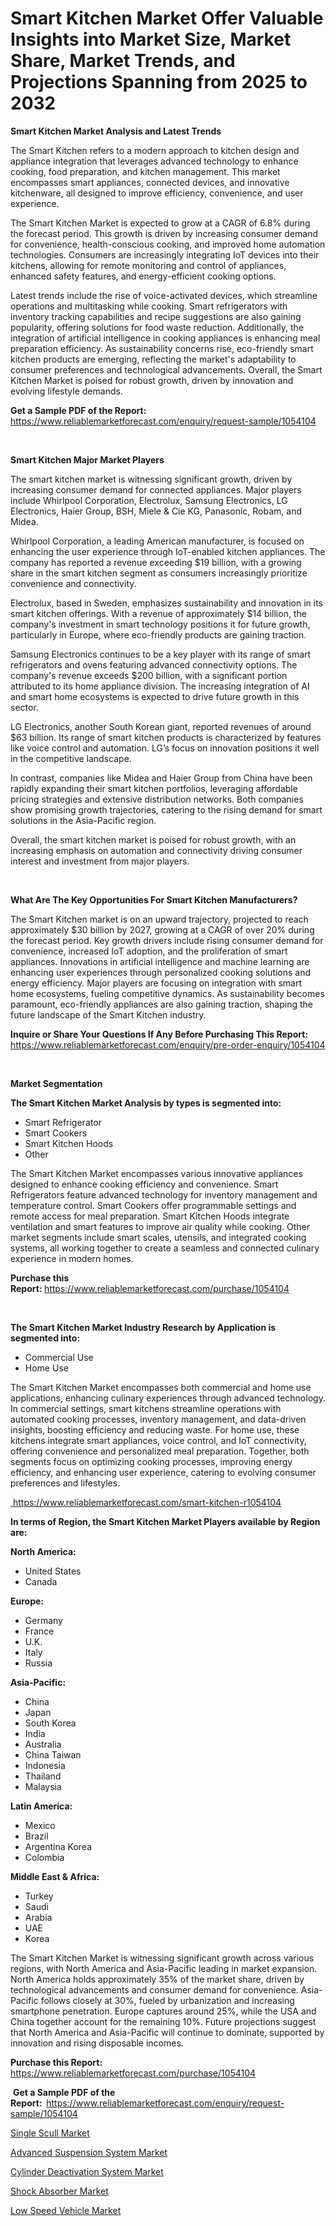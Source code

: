 <p><h1>Smart Kitchen Market Offer Valuable Insights into Market Size, Market Share, Market Trends, and Projections Spanning from 2025 to 2032</h1></p><p><strong>Smart Kitchen Market Analysis and Latest Trends</strong></p>
<p><p>The Smart Kitchen refers to a modern approach to kitchen design and appliance integration that leverages advanced technology to enhance cooking, food preparation, and kitchen management. This market encompasses smart appliances, connected devices, and innovative kitchenware, all designed to improve efficiency, convenience, and user experience.</p><p>The Smart Kitchen Market is expected to grow at a CAGR of 6.8% during the forecast period. This growth is driven by increasing consumer demand for convenience, health-conscious cooking, and improved home automation technologies. Consumers are increasingly integrating IoT devices into their kitchens, allowing for remote monitoring and control of appliances, enhanced safety features, and energy-efficient cooking options.</p><p>Latest trends include the rise of voice-activated devices, which streamline operations and multitasking while cooking. Smart refrigerators with inventory tracking capabilities and recipe suggestions are also gaining popularity, offering solutions for food waste reduction. Additionally, the integration of artificial intelligence in cooking appliances is enhancing meal preparation efficiency. As sustainability concerns rise, eco-friendly smart kitchen products are emerging, reflecting the market's adaptability to consumer preferences and technological advancements. Overall, the Smart Kitchen Market is poised for robust growth, driven by innovation and evolving lifestyle demands.</p></p>
<p><strong>Get a Sample PDF of the Report:&nbsp;</strong> <a href="https://www.reliablemarketforecast.com/enquiry/request-sample/1054104?utm_campaign=2219&utm_medium=2&utm_source=Github&utm_content=ia&utm_term=06022025&utm_id=smart-kitchen">https://www.reliablemarketforecast.com/enquiry/request-sample/1054104</a></p>
<p>&nbsp;</p>
<p><strong>Smart Kitchen Major Market Players</strong></p>
<p><p>The smart kitchen market is witnessing significant growth, driven by increasing consumer demand for connected appliances. Major players include Whirlpool Corporation, Electrolux, Samsung Electronics, LG Electronics, Haier Group, BSH, Miele & Cie KG, Panasonic, Robam, and Midea.</p><p>Whirlpool Corporation, a leading American manufacturer, is focused on enhancing the user experience through IoT-enabled kitchen appliances. The company has reported a revenue exceeding $19 billion, with a growing share in the smart kitchen segment as consumers increasingly prioritize convenience and connectivity.</p><p>Electrolux, based in Sweden, emphasizes sustainability and innovation in its smart kitchen offerings. With a revenue of approximately $14 billion, the company's investment in smart technology positions it for future growth, particularly in Europe, where eco-friendly products are gaining traction.</p><p>Samsung Electronics continues to be a key player with its range of smart refrigerators and ovens featuring advanced connectivity options. The company's revenue exceeds $200 billion, with a significant portion attributed to its home appliance division. The increasing integration of AI and smart home ecosystems is expected to drive future growth in this sector.</p><p>LG Electronics, another South Korean giant, reported revenues of around $63 billion. Its range of smart kitchen products is characterized by features like voice control and automation. LG’s focus on innovation positions it well in the competitive landscape.</p><p>In contrast, companies like Midea and Haier Group from China have been rapidly expanding their smart kitchen portfolios, leveraging affordable pricing strategies and extensive distribution networks. Both companies show promising growth trajectories, catering to the rising demand for smart solutions in the Asia-Pacific region.</p><p>Overall, the smart kitchen market is poised for robust growth, with an increasing emphasis on automation and connectivity driving consumer interest and investment from major players.</p></p>
<p>&nbsp;</p>
<p><strong>What Are The Key Opportunities For Smart Kitchen Manufacturers?</strong></p>
<p><p>The Smart Kitchen market is on an upward trajectory, projected to reach approximately $30 billion by 2027, growing at a CAGR of over 20% during the forecast period. Key growth drivers include rising consumer demand for convenience, increased IoT adoption, and the proliferation of smart appliances. Innovations in artificial intelligence and machine learning are enhancing user experiences through personalized cooking solutions and energy efficiency. Major players are focusing on integration with smart home ecosystems, fueling competitive dynamics. As sustainability becomes paramount, eco-friendly appliances are also gaining traction, shaping the future landscape of the Smart Kitchen industry.</p></p>
<p><strong>Inquire or Share Your Questions If Any Before Purchasing This Report:</strong> <a href="https://www.reliablemarketforecast.com/enquiry/pre-order-enquiry/1054104?utm_campaign=2219&utm_medium=2&utm_source=Github&utm_content=ia&utm_term=06022025&utm_id=smart-kitchen">https://www.reliablemarketforecast.com/enquiry/pre-order-enquiry/1054104</a></p>
<p>&nbsp;</p>
<p><strong>Market Segmentation</strong></p>
<p><strong>The Smart Kitchen Market Analysis by types is segmented into:</strong></p>
<p><ul><li>Smart Refrigerator</li><li>Smart Cookers</li><li>Smart Kitchen Hoods</li><li>Other</li></ul></p>
<p><p>The Smart Kitchen Market encompasses various innovative appliances designed to enhance cooking efficiency and convenience. Smart Refrigerators feature advanced technology for inventory management and temperature control. Smart Cookers offer programmable settings and remote access for meal preparation. Smart Kitchen Hoods integrate ventilation and smart features to improve air quality while cooking. Other market segments include smart scales, utensils, and integrated cooking systems, all working together to create a seamless and connected culinary experience in modern homes.</p></p>
<p><strong>Purchase this Report:&nbsp;</strong><a href="https://www.reliablemarketforecast.com/purchase/1054104?utm_campaign=2219&utm_medium=2&utm_source=Github&utm_content=ia&utm_term=06022025&utm_id=smart-kitchen">https://www.reliablemarketforecast.com/purchase/1054104</a></p>
<p>&nbsp;</p>
<p><strong>The Smart Kitchen Market Industry Research by Application is segmented into:</strong></p>
<p><ul><li>Commercial Use</li><li>Home Use</li></ul></p>
<p><p>The Smart Kitchen Market encompasses both commercial and home use applications, enhancing culinary experiences through advanced technology. In commercial settings, smart kitchens streamline operations with automated cooking processes, inventory management, and data-driven insights, boosting efficiency and reducing waste. For home use, these kitchens integrate smart appliances, voice control, and IoT connectivity, offering convenience and personalized meal preparation. Together, both segments focus on optimizing cooking processes, improving energy efficiency, and enhancing user experience, catering to evolving consumer preferences and lifestyles.</p></p>
<p><a href="https://www.reliablemarketforecast.com/smart-kitchen-r1054104?utm_campaign=2219&utm_medium=2&utm_source=Github&utm_content=ia&utm_term=06022025&utm_id=smart-kitchen">&nbsp;https://www.reliablemarketforecast.com/smart-kitchen-r1054104</a></p>
<p><strong>In terms of Region, the Smart Kitchen Market Players available by Region are:</strong></p>
<p>
    <p> <strong> North America: </strong>
        <ul>
            <li>United States</li>
            <li>Canada</li>
        </ul>
        </p> 
    <p> <strong> Europe: </strong>
        <ul>
            <li>Germany</li>
            <li>France</li>
            <li>U.K.</li>
            <li>Italy</li>
            <li>Russia</li>
        </ul>
        </p> 
    <p> <strong> Asia-Pacific: </strong>
        <ul>
            <li>China</li>
            <li>Japan</li>
            <li>South Korea</li>
            <li>India</li>
            <li>Australia</li>
            <li>China Taiwan</li>
            <li>Indonesia</li>
            <li>Thailand</li>
            <li>Malaysia</li>
        </ul>
        </p> 
    <p> <strong> Latin America: </strong>
        <ul>
            <li>Mexico</li>
            <li>Brazil</li>
            <li>Argentina Korea</li>
            <li>Colombia</li>
        </ul>
        </p> 
    <p> <strong> Middle East & Africa: </strong>
        <ul>
            <li>Turkey</li>
            <li>Saudi</li>
            <li>Arabia</li>
            <li>UAE</li>
            <li>Korea</li>
        </ul>
    </p>
    </p>
<p><p>The Smart Kitchen Market is witnessing significant growth across various regions, with North America and Asia-Pacific leading in market expansion. North America holds approximately 35% of the market share, driven by technological advancements and consumer demand for convenience. Asia-Pacific follows closely at 30%, fueled by urbanization and increasing smartphone penetration. Europe captures around 25%, while the USA and China together account for the remaining 10%. Future projections suggest that North America and Asia-Pacific will continue to dominate, supported by innovation and rising disposable incomes.</p></p>
<p><strong>Purchase this Report: </strong><a href="https://www.reliablemarketforecast.com/purchase/1054104?utm_campaign=2219&utm_medium=2&utm_source=Github&utm_content=ia&utm_term=06022025&utm_id=smart-kitchen">https://www.reliablemarketforecast.com/purchase/1054104</a></p>
<p>&nbsp;<strong>Get a Sample PDF of the Report:&nbsp;&nbsp;</strong><a href="https://www.reliablemarketforecast.com/enquiry/request-sample/1054104?utm_campaign=2219&utm_medium=2&utm_source=Github&utm_content=ia&utm_term=06022025&utm_id=smart-kitchen">https://www.reliablemarketforecast.com/enquiry/request-sample/1054104</a></p>
<p><strong></strong></p>
<p><p><a href="https://www.linkedin.com/pulse/single-scull-market-surge-66-cagr-growth-2032-sales-employment-zkfse?utm_campaign=2219&utm_medium=2&utm_source=Github&utm_content=ia&utm_term=06022025&utm_id=smart-kitchen">Single Scull Market</a></p><p><a href="https://www.linkedin.com/pulse/advanced-suspension-system-market-expansion-comprehensive-analysis-w0f6c?utm_campaign=2219&utm_medium=2&utm_source=Github&utm_content=ia&utm_term=06022025&utm_id=smart-kitchen">Advanced Suspension System Market</a></p><p><a href="https://www.linkedin.com/pulse/growth-journey-cylinder-deactivation-system-market-uncovering-5myqe?utm_campaign=2219&utm_medium=2&utm_source=Github&utm_content=ia&utm_term=06022025&utm_id=smart-kitchen">Cylinder Deactivation System Market</a></p><p><a href="https://www.linkedin.com/pulse/shock-absorber-industry-projections-market-revenue-45-cagr-yq47e?utm_campaign=2219&utm_medium=2&utm_source=Github&utm_content=ia&utm_term=06022025&utm_id=smart-kitchen">Shock Absorber Market</a></p><p><a href="https://www.linkedin.com/pulse/low-speed-vehicle-market-study-provides-key-insights-projected-zulvc?utm_campaign=2219&utm_medium=2&utm_source=Github&utm_content=ia&utm_term=06022025&utm_id=smart-kitchen">Low Speed Vehicle Market</a></p></p>